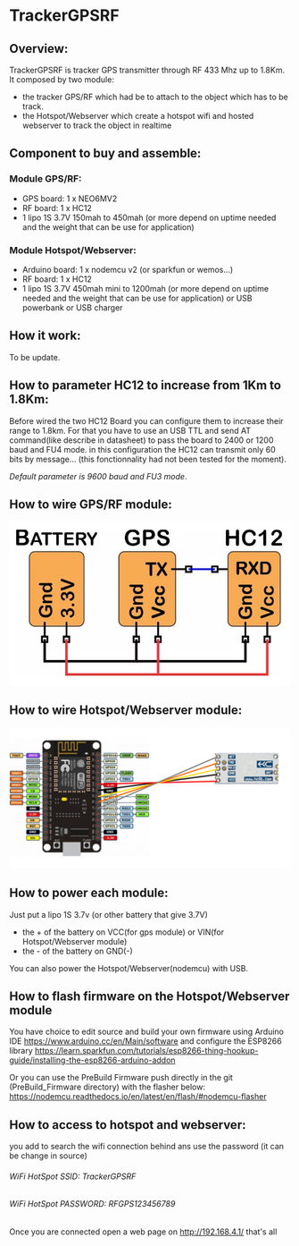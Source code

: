 # TrackerGPSRF #

## Overview:
TrackerGPSRF is tracker GPS transmitter through RF 433 Mhz up to 1.8Km.
It composed by two module:
- the tracker GPS/RF which had be to attach to the object which has to be track.
- the Hotspot/Webserver which create a hotspot wifi and hosted webserver to track the object in realtime

## Component to buy and assemble:

### Module GPS/RF:
- GPS board: 1 x NEO6MV2
- RF board: 1 x HC12
- 1 lipo 1S 3.7V 150mah to 450mah (or more depend on uptime needed and the weight that can be use for application)

### Module Hotspot/Webserver:
- Arduino board: 1 x nodemcu v2 (or sparkfun or wemos...)
- RF board: 1 x HC12
- 1 lipo 1S 3.7V 450mah mini to 1200mah (or more depend on uptime needed and the weight that can be use for application) or USB powerbank or USB charger 

## How it work:
To be update.

## How to parameter HC12 to increase from 1Km to 1.8Km:
Before wired the two HC12 Board you can configure them to increase their range to 1.8km. 
For that you have to use an USB TTL and send AT command(like describe in datasheet) to pass the board to 2400 or 1200 baud and FU4 mode.
in this configuration the HC12 can transmit only 60 bits by message... (this fonctionnality had not been tested for the moment).

_Default parameter is 9600 baud and FU3 mode_.

## How to wire GPS/RF module:
![alt text](https://github.com/Hellorheaven/TrackerGPSRF/blob/master/GPSRF_module.png)

## How to wire Hotspot/Webserver module:
![alt text](https://github.com/Hellorheaven/TrackerGPSRF/blob/master/Webserver_module.png)

## How to power each module:
Just put a lipo 1S 3.7v (or other battery that give 3.7V)
- the + of the battery on VCC(for gps module) or VIN(for Hotspot/Webserver module)
- the - of the battery on GND(-)

You can also power the Hotspot/Webserver(nodemcu) with USB.

## How to flash firmware on the Hotspot/Webserver module
You have choice to edit source and build your own firmware using Arduino IDE
https://www.arduino.cc/en/Main/software
and configure the ESP8266 library
https://learn.sparkfun.com/tutorials/esp8266-thing-hookup-guide/installing-the-esp8266-arduino-addon

Or you can use the PreBuild Firmware push directly in the git (PreBuild_Firmware directory) with the flasher below:
https://nodemcu.readthedocs.io/en/latest/en/flash/#nodemcu-flasher

## How to access to hotspot and webserver: 
you add to search the wifi connection behind ans use the password (it can be change in source)
###### WiFi HotSpot SSID: _TrackerGPSRF_
###### WiFi HotSpot PASSWORD: _RFGPS123456789_

Once you are connected open a web page on http://192.168.4.1/ that's all
